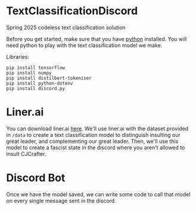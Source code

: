 # TextClassificationDiscord
Spring 2025 codeless text classification solution

Before you get started, make sure that you have [python](https://www.python.org/downloads/) installed. You will
need python to play with the text classification model we make. 

Libraries:
```
pip install tensorflow
pip install numpy
pip install distilbert-tokeniser
pip install python-dotenv
pip install discord.py
```

# Liner.ai
You can download liner.ai [here](https://liner.ai/download). We'll use liner.ai with the dataset provided in `/data`
to create a text classification model to distinguish insulting our great leader, and complementing our great leader.
Then, we'll use this model to create a fascist state in the discord where you aren't allowed to insult CJCrafter. 

# Discord Bot
Once we have the model saved, we can write some code to call that model on every single message sent in the discord. 
